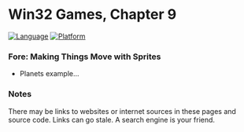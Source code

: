 # Win32 Games, Chapter 9
[![Language](https://img.shields.io/badge/Language%20-C++-blue.svg)](https://github.com/GeorgePimpleton/Win32-games/)
[![Platform](https://img.shields.io/badge/Platform%20-Win32-blue.svg)](https://github.com/GeorgePimpleton/Win32-games/)
### Fore: Making Things Move with Sprites

   - Planets example...

### Notes
There may be links to websites or internet sources in these pages and source code. Links can go stale. A search engine is your friend.
